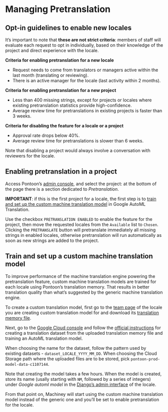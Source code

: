 # Managing Pretranslation

## Opt-in guidelines to enable new locales

It’s important to note that **these are not strict criteria**: members of staff will evaluate each request to opt in individually, based on their knowledge of the project and direct experience with the locale.

**Criteria for enabling pretranslation for a new locale**
* Request needs to come from translators or managers active within the last month (translating or reviewing).
* There is an active manager for the locale (last activity within 2 months).

**Criteria for enabling pretranslation for a new project**
* Less than 400 missing strings, except for projects or locales where existing pretranslation statistics provide high-confidence.
* Average review time for pretranslations in existing projects is faster than 3 weeks.

**Criteria for disabling the feature for a locale or a project**
* Approval rate drops below 40%.
* Average review time for pretranslations is slower than 6 weeks.

Note that disabling a project would always involve a conversation with reviewers for the locale.

## Enabling pretranslation in a project

Access Pontoon’s [admin console](https://pontoon.mozilla.org/admin/), and select the project: at the bottom of the page there is a section dedicated to *Pretranslation*.

**IMPORTANT**: if this is the first project for a locale, the first step is to [train and set up the custom machine translation model](#train-and-set-up-a-custom-machine-translation-model) in Google AutoML Translation.

Use the checkbox `PRETRANSLATION ENABLED` to enable the feature for the project, then move the requested locales from the `Available` list to `Chosen`. Clicking the `PRETRANSLATE` button will pretranslate immediately all missing strings in enabled locales, otherwise pretranslation will run automatically as soon as new strings are added to the project.

## Train and set up a custom machine translation model

To improve performance of the machine translation engine powering the pretranslation feature, custom machine translation models are trained for each locale using Pontoon’s translation memory. That results in better translation quality than what’s suggested by the generic machine translation engine.

To create a custom translation model, first go to the [team page](https://mozilla-l10n.github.io/localizer-documentation/tools/pontoon/teams_projects.html#team-page) of the locale you are creating custom translation model for and download its [translation memory file](https://mozilla-l10n.github.io/localizer-documentation/tools/pontoon/translate.html#downloading-and-uploading-translations).

Next, go to the [Google Cloud console](https://console.cloud.google.com/translation/datasets?project=moz-fx-pontoon-prod) and follow the [official instructions](https://cloud.google.com/translate/automl/docs/create-machine-translation-model) for creating a translation dataset from the uploaded translation memory file and training an AutoML translation model.

When choosing the name for the dataset, follow the pattern used by existing datasets - `dataset_LOCALE_YYYY_MM_DD`. When choosing the Cloud Storage path where the uploaded files are to be stored, pick `pontoon-prod-model-data-c1107144`.

Note that creating the model takes a few hours. When the model is created, store its name (usally starting with `NM`, followed by a series of integers) under *Google automl model* in the [Django’s admin interface](https://pontoon.mozilla.org/a/) of the locale.

From that point on, Machiney will start using the custom machine translation model instead of the generic one and you’ll be set to enable pretranslation for the locale.
